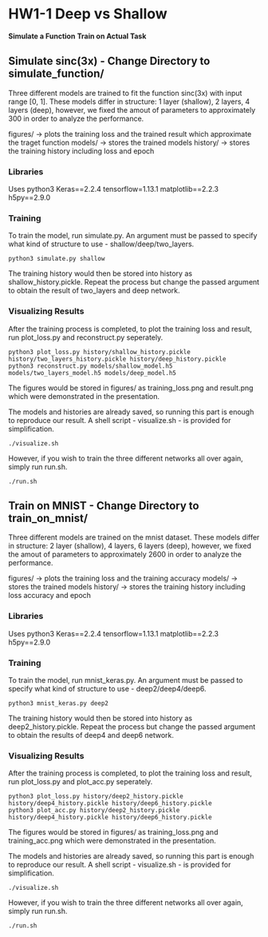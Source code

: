 # HW1-1 Deep vs Shallow

**Simulate a Function**
**Train on Actual Task**

## Simulate sinc(3x) - Change Directory to simulate_function/

Three different models are trained to fit the function sinc(3x) with input range [0, 1].
These models differ in structure: 1 layer (shallow), 2 layers, 4 layers (deep), however, we fixed the amout of parameters to approximately 300 in order to analyze the performance.

figures/ -> plots the training loss and the trained result which approximate the traget function
models/ -> stores the trained models
history/ -> stores the training history including loss and epoch

### Libraries

Uses python3
Keras==2.2.4
tensorflow=1.13.1
matplotlib==2.2.3
h5py==2.9.0

### Training

To train the model, run simulate.py. An argument must be passed to specify what kind of structure to use - shallow/deep/two_layers.

```
python3 simulate.py shallow
```

The training history would then be stored into history as shallow_history.pickle.
Repeat the process but change the passed argument to obtain the result of two_layers and deep network.

### Visualizing Results

After the training process is completed, to plot the training loss and result, run plot_loss.py and reconstruct.py seperately.

```
python3 plot_loss.py history/shallow_history.pickle history/two_layers_history.pickle history/deep_history.pickle
python3 reconstruct.py models/shallow_model.h5 models/two_layers_model.h5 models/deep_model.h5
```

The figures would be stored in figures/ as training_loss.png and result.png which were demonstrated in the presentation.

The models and histories are already saved, so running this part is enough to reproduce our result. A shell script - visualize.sh - is provided for simplification.

```
./visualize.sh
```

However, if you wish to train the three different networks all over again, simply run run.sh.

```
./run.sh
```

## Train on MNIST - Change Directory to train_on_mnist/

Three different models are trained on the mnist dataset.
These models differ in structure: 2 layer (shallow), 4 layers, 6 layers (deep), however, we fixed the amout of parameters to approximately 2600 in order to analyze the performance.

figures/ -> plots the training loss and the training accuracy
models/ -> stores the trained models
history/ -> stores the training history including loss accuracy and epoch

### Libraries

Uses python3
Keras==2.2.4
tensorflow=1.13.1
matplotlib==2.2.3
h5py==2.9.0

### Training

To train the model, run mnist_keras.py. An argument must be passed to specify what kind of structure to use - deep2/deep4/deep6.

```
python3 mnist_keras.py deep2
```

The training history would then be stored into history as deep2_history.pickle.
Repeat the process but change the passed argument to obtain the results of deep4 and deep6 network.

### Visualizing Results

After the training process is completed, to plot the training loss and result, run plot_loss.py and plot_acc.py seperately.

```
python3 plot_loss.py history/deep2_history.pickle history/deep4_history.pickle history/deep6_history.pickle
python3 plot_acc.py history/deep2_history.pickle history/deep4_history.pickle history/deep6_history.pickle
```

The figures would be stored in figures/ as training_loss.png and training_acc.png which were demonstrated in the presentation.

The models and histories are already saved, so running this part is enough to reproduce our result. A shell script - visualize.sh - is provided for simplification.

```
./visualize.sh
```

However, if you wish to train the three different networks all over again, simply run run.sh.

```
./run.sh
```

